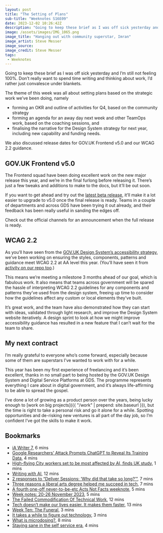 ```yaml
---
layout: post
title: "The Setting of Plans"
sub-title: "Weeknotes S16E09"
date: 2023-12-02 10:26:42Z
description: "Going to keep these brief as I was off sick yesterday and I’m still not feeling 100%. GOV.‌UK Frontend v5.0, WCAG 2.2 and my next contract."
image: /assets/images/IMG_1065.png
image_title: "Hanging out with community superstar, Imran"
image_artist: Steve Messer
image_source:
image_credit: Steve Messer
tags:
 - Weeknotes
---
```


Going to keep these brief as I was off sick yesterday and I’m still not feeling 100%. Don’t really want to spend time writing and thinking about work, I’d rather just convalesce under blankets.

The theme of this week was all about setting plans based on the strategic work we’ve been doing, namely

- forming an OKR and outline of activities for Q4, based on the community strategy
- forming an agenda for an away day next week and other TeamOps work, based on the coaching sessions, and
- finalising the narrative for the Design System strategy for next year, including new capability and funding needs.

We also discussed release dates for GOV.‌UK Frontend v5.0 and our WCAG 2.2 guidance.

## GOV.‌UK Frontend v5.0

The Frontend squad have been doing excellent work on the new major release this year, and we’re in the final furlong before releasing it. There’s just a few tweaks and additions to make to the docs, but it’ll be out soon.

If you want to get ahead and try out the [latest beta release](https://www.npmjs.com/package/govuk-frontend/v/5.0.0-beta.2), it’ll make it a lot easier to upgrade to v5.0 once the final release is ready. Teams in a couple of departments and across GDS have been trying it out already, and their feedback has been really useful in sanding the edges off.

Check out the official channels for an announcement when the full release is ready.

## WCAG 2.2

As you’ll have seen from the [GOV.‌UK Design System’s accessibility strategy](https://design-system.service.gov.uk/community/accessibility-strategy/#baseline-wcag-accessibility-compliance), we’ve been working on ensuring the styles, components, patterns and guidance meet WCAG 2.2 at AA level this year. (You’ll have seen it from [activity on our repo too](https://github.com/alphagov/govuk-design-system/tree/wcag-22-content-updates).)

This means we’re meeting a milestone 3 months ahead of our goal, which is fabulous work. It also means that teams across government will be spared the hassle of interpreting WCAG 2.2 guidelines for any components and patterns they’ve used from the design system, freeing up time to consider how the guidelines affect any custom or local elements they’ve built.

It’s great work, and the team have also demonstrated how they can start with ideas, validated through light research, and improve the Design System website iteratively. A design sprint to look at how we might improve accessibility guidance has resulted in a new feature that I can’t wait for the team to share.

## My next contract

I’m really grateful to everyone who’s come forward, especially because some of them are superstars I’ve wanted to work with for a while.

This year has been my first experience of freelancing and it’s been excellent, thanks in no small part to being hosted by the GOV.‌UK Design System and Digital Service Platforms at GDS. The programme represents everything I care about in digital government, and it’s always life-affirming to be able to spread the gospel.

I’ve done a lot of growing as a product person over the years, being lucky enough to [work on big projects]({{ "/work" | prepend: site.baseurl }}), but the time is right to take a personal risk and go it alone for a while. Spotting opportunities and de-risking new ventures is all part of the day job, so I’m confident I’ve got the skills to make it work.

## Bookmarks

- [iA Writer 7](https://ia.net/topics/ia-writer-7), 6 mins
- [Google Researchers’ Attack Prompts ChatGPT to Reveal Its Training Data](https://www.404media.co/google-researchers-attack-convinces-chatgpt-to-reveal-its-training-data/), 4 mins
- [High-flying City workers set to be most affected by AI, finds UK study](https://on.ft.com/49VlPZE), 1 mins
- [Writing with AI](https://ia.net/topics/writing-with-ai), 12 mins
- [2 responses to “Deliver Sessions: ‘Why did that take so long?’”](https://neil-vass.com/deliver-sessions-why-did-that-take-so-long/), 7 mins
- [Three reasons a liberal arts degree helped me succeed in tech](https://martinfowler.com/articles/2023-liberal-arts.html), 7 mins
- [A fourth one-off never-to-be-etc Acts Not Facts weeknote](https://interconnected.org/home/2023/11/27/weeknote), 5 mins
- [Week notes: 20-26 November 2023](https://neilojwilliams.net/week-notes-20-26-november-2023/), 5 mins
- [The Failed Commodification Of Technical Work](https://ludic.mataroa.blog/blog/the-failed-commodification-of-technical-work/), 12 mins
- [Tech doesn’t make our lives easier. It makes them faster](https://brettscott.substack.com/p/tech-doesnt-make-our-lives-easier), 13 mins
- [Week Ten: The Funeral](https://digitalbydefault.com/2023/11/24/week-ten-the-funeral/), 3 mins
- [It takes a while to figure out technology](https://interconnected.org/home/2023/11/24/digestion), 3 mins
- [What is microdosing?](https://www.morrama.com/lab/microdosing), 8 mins
- [Staying sane in the self service era](https://www.furthermore.co.uk/insights/staying-sane-in-the-self-service-era), 4 mins
